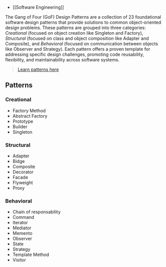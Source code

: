 -  [[Software Engineering]]

The Gang of Four (GoF) Design Patterns are a collection of 23 foundational software design patterns that provide solutions to common object-oriented design problems. These patterns are grouped into three categories: _Creational_ (focused on object creation like Singleton and Factory), _Structural_ (focused on class and object composition like Adapter and Composite), and _Behavioral_ (focused on communication between objects like Observer and Strategy). Each pattern offers a proven template for addressing specific design challenges, promoting code reusability, flexibility, and maintainability across software systems.

> [Learn patterns here](https://refactoring.guru/design-patterns/catalog)

## Patterns

### Creational
- Factory Method
- Abstract Factory
- Prototype
- Builder
- Singleton
### Structural
- Adapter
- Bidge
- Composite
- Decorator
- Facade
- Flyweight
- Proxy
### Behavioral
- Chain of responsability
- Command
- Iterator
- Mediator
- Memento
- Observer
- State
- Strategy
- Template Method
- Visitor
